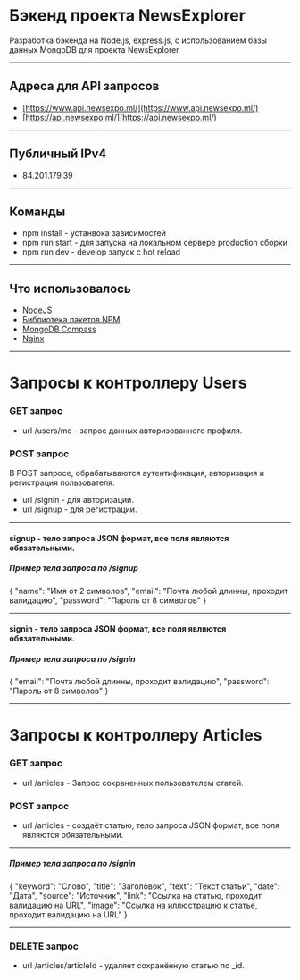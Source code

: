 # Бэкенд проекта NewsExplorer

Разработка бэкенда на Node.js, express.js, с использованием базы данных MongoDB для проекта NewsExplorer
____

## Адреса для API запросов 

- [https://www.api.newsexpo.ml/](https://www.api.newsexpo.ml/)
- [https://api.newsexpo.ml/](https://api.newsexpo.ml/)
____
## Публичный IPv4

- 84.201.179.39
____

## Команды

- npm install - устанвока зависимостей
- npm run start - для запуска на локальном сервере production сборки
- npm run dev - develop запуск с hot reload

____

## Что использовалось

- [NodeJS](https://nodejs.org/en/)
- [Библиотека пакетов NPM](https://nodejs.org/en/download/)
- [MongoDB Compass](https://www.mongodb.com/products/compass)
- [Nginx](https://www.nginx.com/)
____

# Запросы к контроллеру Users

### GET запрос

- url /users/me - запрос данных авторизованного профиля.

### POST запрос

В POST запросе, обрабатываются аутентификация, авторизация и регистрация пользователя. 

- url /signin - для авторизации.
- url /signup - для регистрации.
____
#### signup - тело запроса JSON формат, все поля являются обязательными.
##### Пример тела запроса по /signup
{
  "name": "Имя от 2 символов", 
  "email": "Почта любой длинны, проходит валидацию",
  "password": "Пароль от 8 символов"
}
____
#### signin - тело запроса JSON формат, все поля являются обязательными.
##### Пример тела запроса по /signin
{
  "email": "Почта любой длинны, проходит валидацию",
  "password": "Пароль от 8 символов"
}
____

# Запросы к контроллеру Articles

### GET запрос

- url /articles - Запрос сохраненных пользователем статей.

### POST запрос

- url /articles - создаёт статью, тело запроса JSON формат, все поля являются обязательными.
____

##### Пример тела запроса по /signin
{
  "keyword": "Слово",
  "title": "Заголовок",
  "text": "Текст статьи",
  "date": "Дата",
  "source": "Источник",
  "link": "Ссылка на статью, проходит валидацию на URL",
  "image": "Ссылка на иллюстрацию к статье, проходит валидацию на URL"
}

____

### DELETE запрос

- url /articles/articleId - удаляет сохранённую статью  по _id.
